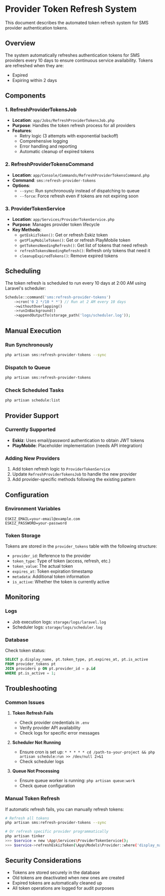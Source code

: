 # Provider Token Refresh System

This document describes the automated token refresh system for SMS provider authentication tokens.

## Overview

The system automatically refreshes authentication tokens for SMS providers every 10 days to ensure continuous service availability. Tokens are refreshed when they are:
- Expired
- Expiring within 2 days

## Components

### 1. RefreshProviderTokensJob
- **Location**: `app/Jobs/RefreshProviderTokensJob.php`
- **Purpose**: Handles the token refresh process for all providers
- **Features**:
  - Retry logic (3 attempts with exponential backoff)
  - Comprehensive logging
  - Error handling and reporting
  - Automatic cleanup of expired tokens

### 2. RefreshProviderTokensCommand
- **Location**: `app/Console/Commands/RefreshProviderTokensCommand.php`
- **Command**: `sms:refresh-provider-tokens`
- **Options**:
  - `--sync`: Run synchronously instead of dispatching to queue
  - `--force`: Force refresh even if tokens are not expiring soon

### 3. ProviderTokenService
- **Location**: `app/Services/ProviderTokenService.php`
- **Purpose**: Manages provider token lifecycle
- **Key Methods**:
  - `getEskizToken()`: Get or refresh Eskiz token
  - `getPlayMobileToken()`: Get or refresh PlayMobile token
  - `getTokensNeedingRefresh()`: Get list of tokens that need refresh
  - `refreshTokensNeedingRefresh()`: Refresh only tokens that need it
  - `cleanupExpiredTokens()`: Remove expired tokens

## Scheduling

The token refresh is scheduled to run every 10 days at 2:00 AM using Laravel's scheduler:

```php
Schedule::command('sms:refresh-provider-tokens')
    ->cron('0 2 */10 * *') // Run at 2 AM every 10 days
    ->withoutOverlapping()
    ->runInBackground()
    ->appendOutputTo(storage_path('logs/scheduler.log'));
```

## Manual Execution

### Run Synchronously
```bash
php artisan sms:refresh-provider-tokens --sync
```

### Dispatch to Queue
```bash
php artisan sms:refresh-provider-tokens
```

### Check Scheduled Tasks
```bash
php artisan schedule:list
```

## Provider Support

### Currently Supported
- **Eskiz**: Uses email/password authentication to obtain JWT tokens
- **PlayMobile**: Placeholder implementation (needs API integration)

### Adding New Providers

1. Add token refresh logic to `ProviderTokenService`
2. Update `RefreshProviderTokensJob` to handle the new provider
3. Add provider-specific methods following the existing pattern

## Configuration

### Environment Variables
```env
ESKIZ_EMAIL=your-email@example.com
ESKIZ_PASSWORD=your-password
```

### Token Storage
Tokens are stored in the `provider_tokens` table with the following structure:
- `provider_id`: Reference to the provider
- `token_type`: Type of token (access, refresh, etc.)
- `token_value`: The actual token
- `expires_at`: Token expiration timestamp
- `metadata`: Additional token information
- `is_active`: Whether the token is currently active

## Monitoring

### Logs
- Job execution logs: `storage/logs/laravel.log`
- Scheduler logs: `storage/logs/scheduler.log`

### Database
Check token status:
```sql
SELECT p.display_name, pt.token_type, pt.expires_at, pt.is_active
FROM provider_tokens pt
JOIN providers p ON pt.provider_id = p.id
WHERE pt.is_active = 1;
```

## Troubleshooting

### Common Issues

1. **Token Refresh Fails**
   - Check provider credentials in `.env`
   - Verify provider API availability
   - Check logs for specific error messages

2. **Scheduler Not Running**
   - Ensure cron is set up: `* * * * * cd /path-to-your-project && php artisan schedule:run >> /dev/null 2>&1`
   - Check scheduler logs

3. **Queue Not Processing**
   - Ensure queue worker is running: `php artisan queue:work`
   - Check queue configuration

### Manual Token Refresh
If automatic refresh fails, you can manually refresh tokens:

```bash
# Refresh all tokens
php artisan sms:refresh-provider-tokens --sync

# Or refresh specific provider programmatically
php artisan tinker
>>> $service = new \App\Services\ProviderTokenService();
>>> $service->refreshEskizToken(\App\Models\Provider::where('display_name', 'eskiz')->first());
```

## Security Considerations

- Tokens are stored securely in the database
- Old tokens are deactivated when new ones are created
- Expired tokens are automatically cleaned up
- All token operations are logged for audit purposes
